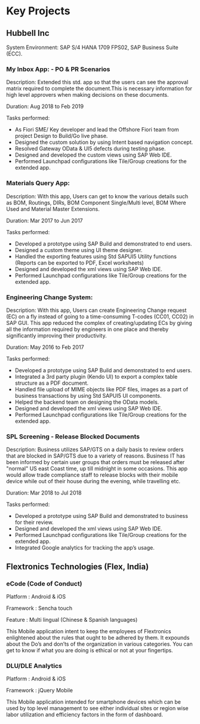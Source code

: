 # Key Projects

## Hubbell Inc 

System Environment: SAP S/4 HANA 1709 FPS02, SAP Business Suite (ECC). 

### My Inbox App: - PO & PR Scenarios

  Description: Extended this std. app so that the users can see the approval matrix required to complete the document.This is necessary     information for high level approvers when making decisions on these documents. 

  Duration: Aug 2018 to Feb 2019 

  Tasks performed:
  
  - As Fiori SME/ Key developer and lead the Offshore Fiori team from project Design to Build/Go live phase.
  - Designed the custom solution by using Intent based navigation concept. 
  - Resolved Gateway OData & UI5 defects during testing phase. 
  - Designed and developed the custom views using SAP Web IDE.
  - Performed Launchpad configurations like Tile/Group creations for the extended app. 

### Materials Query App: 

  Description: With this app, Users can get to know the various details such as BOM, Routings, DIRs, BOM Component Single/Multi level,     BOM Where Used and Material Master Extensions. 
  
  Duration: Mar 2017 to Jun 2017
  
  Tasks performed:
  - Developed a prototype using SAP Build and demonstrated to end users. 
  - Designed a custom theme using UI theme designer. 
  - Handled the exporting features using Std SAPUI5 Utility functions (Reports can be exported to PDF, Excel worksheets)
  - Designed and developed the xml views using SAP Web IDE.
  - Performed Launchpad configurations like Tile/Group creations for the extended app. 

### Engineering Change System: 

  Description: With this app, Users can create Engineering Change request (EC) on a fly instead of going to a time-consuming T-codes (CC01, CC02) in SAP GUI. This app reduced the complex of creating/updating ECs by giving all the information required by engineers in one place and thereby significantly improving their productivity. 

  Duration: May 2016 to Feb 2017
  
  Tasks performed:
  - Developed a prototype using SAP Build and demonstrated to end users. 
  - Integrated a 3rd party plugin (Kendo UI) to export a complex table structure as a PDF document.  
  - Handled file upload of MIME objects like PDF files, images as a part of business transactions by using Std SAPUI5 UI components. 
  - Helped the backend team on designing the OData models. 
  - Designed and developed the xml views using SAP Web IDE.
  - Performed Launchpad configurations like Tile/Group creations for the extended app. 

### SPL Screening - Release Blocked Documents

  Description: Business utilizes SAP/GTS on a daily basis to review orders that are blocked in SAP/GTS due to a variety of reasons.       Business IT has been informed by certain user groups that orders must be released after "normal" US east Coast time, up till midnight   in some occasions. This app would allow trade compliance staff to release blocks with their mobile device while out of their house       during the evening, while travelling etc.

  Duration: Mar 2018 to Jul 2018

  Tasks performed:
  -	Developed a prototype using SAP Build and demonstrated to business for their review. 
  -	Designed and developed the xml views using SAP Web IDE.
  -	Performed Launchpad configurations like Tile/Group creations for the extended app. 
  -	Integrated Google analytics for tracking the app’s usage. 


## Flextronics Technologies (Flex, India)

### eCode (Code of Conduct)
  Platform	     :  Android & iOS
  
  Framework      :  Sencha touch 
  
  Feature 	     :  Multi lingual (Chinese & Spanish languages)

  This Mobile application intent to keep the employees of Flextronics enlightened about the rules that ought to be adhered by them. It     expounds about the Do’s and don’ts of the organization in various categories. You can get to know if what you are doing is ethical or   not at your fingertips. 

### DLU/DLE Analytics
  Platform    :  Android & iOS
  
  Framework   :  jQuery Mobile

  This Mobile application intended for smartphone devices which can be used by top level management to see either individual sites or     region wise labor utilization and efficiency factors in the form of dashboard.
